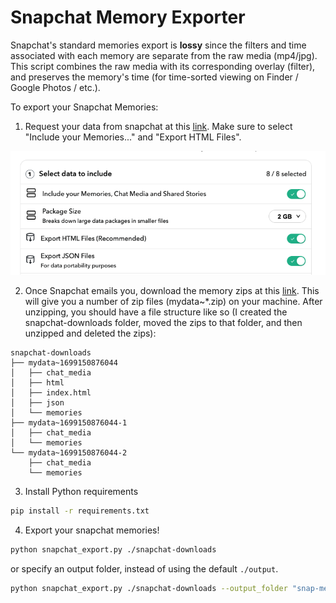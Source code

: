 # Snapchat Memory Exporter
Snapchat's standard memories export is **lossy** since the filters and time associated with each memory are separate from the raw media (mp4/jpg). This script combines the raw media with its corresponding overlay (filter), and preserves the memory's time (for time-sorted viewing on Finder / Google Photos / etc.).

To export your Snapchat Memories:

1. Request your data from snapchat at this [link](https://accounts.snapchat.com/accounts/downloadmydata).
Make sure to select "Include your Memories..." and "Export HTML Files".

![Alt text](images/export-step1.png)

2. Once Snapchat emails you, download the memory zips at this [link](https://accounts.snapchat.com/accounts/downloadmydata).
This will give you a number of zip files (mydata~*.zip) on your machine. After unzipping, you should have a file structure like so (I created the snapchat-downloads folder, moved the zips to that folder, and then unzipped and deleted the zips):

```
snapchat-downloads
├── mydata~1699150876044
│   ├── chat_media
│   ├── html
│   ├── index.html
│   ├── json
│   └── memories
├── mydata~1699150876044-1
│   ├── chat_media
│   └── memories
└── mydata~1699150876044-2
    ├── chat_media
    └── memories
```
3. Install Python requirements

```bash
pip install -r requirements.txt
```

4. Export your snapchat memories!

```bash
python snapchat_export.py ./snapchat-downloads 
```

or specify an output folder, instead of using the default `./output`.

```bash
python snapchat_export.py ./snapchat-downloads --output_folder "snap-memories" 
```
